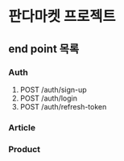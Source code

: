 # 판다마켓 프로젝트

## end point 목록

### Auth

1. POST /auth/sign-up
2. POST /auth/login
3. POST /auth/refresh-token

### Article

### Product
